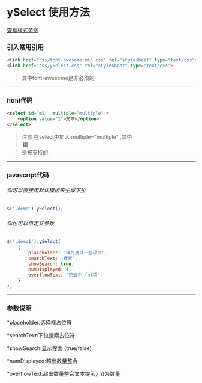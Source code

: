# ySelect 使用方法
[查看样式范例](https://ycxyi.github.io/ySelect/)
### 引入常用引用
``` html
<link href="css/font-awesome.min.css" rel="stylesheet" type="text/css">
<link href="css/ySelect.css" rel="stylesheet" type="text/css">
```
>其中font-awesome是非必须的
---

### html代码
``` html
<select id='m1'  multiple="multiple" >
    <option value="1">文本</option>
</select>
```
>注意 在select中加入 multiple="multiple" ,其中<optgroup label="组"></optgroup>是被支持的.
---

### javascript代码
###### 你可以直接用默认模板来生成下拉
``` javascript
$('.demo').ySelect();
```
###### 你也可以自定义参数
``` javascript
$('.demo1').ySelect(
    {
        placeholder: '请先选择一些项目',
        searchText: '搜索',
        showSearch: true,
        numDisplayed: 4,
        overflowText: '已选中 {n}项'
    }
);
```
---

### 参数说明

*placeholder:选择框占位符

*searchText:下拉搜索占位符

*showSearch:显示搜索 (true/false)

*numDisplayed:超出数量整合

*overflowText:超出数量整合文本提示,{n}为数量
